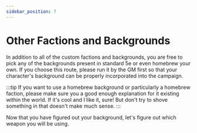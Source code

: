 ```yaml
---
sidebar_position: 7
---
```


# Other Factions and Backgrounds

In addition to all of the custom factions and backgrounds, you are free to pick any of the backgrounds present in standard 5e or even homebrew your own. If you choose this route, please run it by the GM first so that your character's background can be properly incorporated into the campaign.

:::tip
If you want to use a homebrew background or particularly a homebrew faction, please make sure you a good enough explanation for it existing within the world. If it's cool and I like it, sure! But don't try to shove something in that doesn't make much sense.
:::

Now that you have figured out your background, let's figure out which weapon you will be using.